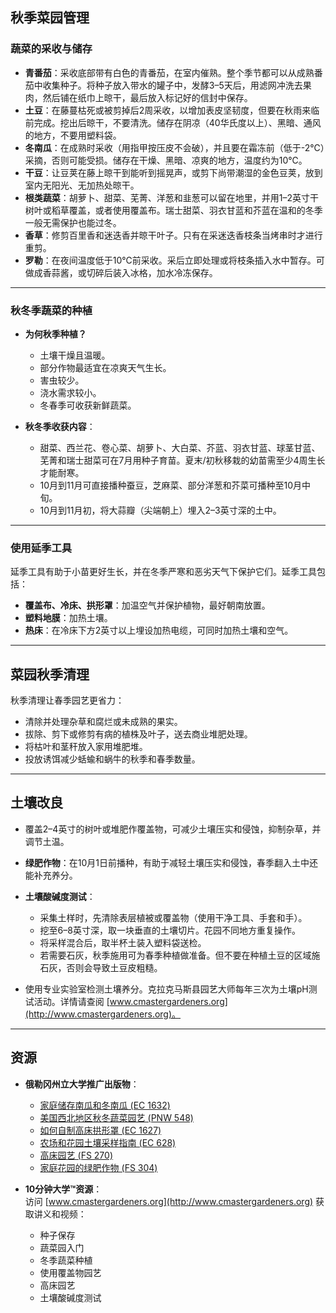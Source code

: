 ## 秋季菜园管理

### 蔬菜的采收与储存

- **青番茄**：采收底部带有白色的青番茄，在室内催熟。整个季节都可以从成熟番茄中收集种子。将种子放入带水的罐子中，发酵3–5天后，用滤网冲洗去果肉，然后铺在纸巾上晾干，最后放入标记好的信封中保存。
- **土豆**：在藤蔓枯死或被剪掉后2周采收，以增加表皮坚韧度，但要在秋雨来临前完成。挖出后晾干，不要清洗。储存在阴凉（40华氏度以上）、黑暗、通风的地方，不要用塑料袋。
- **冬南瓜**：在成熟时采收（用指甲按压皮不会破），并且要在霜冻前（低于-2℃）采摘，否则可能受损。储存在干燥、黑暗、凉爽的地方，温度约为10℃。
- **干豆**：让豆荚在藤上晾干到能听到摇晃声，或剪下尚带潮湿的金色豆荚，放到室内无阳光、无加热处晾干。
- **根类蔬菜**：胡萝卜、甜菜、芜菁、洋葱和韭葱可以留在地里，并用1–2英寸干树叶或稻草覆盖，或者使用覆盖布。瑞士甜菜、羽衣甘蓝和芥蓝在温和的冬季一般无需保护也能过冬。
- **香草**：修剪百里香和迷迭香并晾干叶子。只有在采迷迭香枝条当烤串时才进行重剪。
- **罗勒**：在夜间温度低于10℃前采收。采后立即处理或将枝条插入水中暂存。可做成香蒜酱，或切碎后装入冰格，加水冷冻保存。

---

### 秋冬季蔬菜的种植

- **为何秋季种植？**
  - 土壤干燥且温暖。
  - 部分作物最适宜在凉爽天气生长。
  - 害虫较少。
  - 浇水需求较小。
  - 冬春季可收获新鲜蔬菜。

- **秋冬季收获内容**：
  - 甜菜、西兰花、卷心菜、胡萝卜、大白菜、芥蓝、羽衣甘蓝、球茎甘蓝、芜菁和瑞士甜菜可在7月用种子育苗。夏末/初秋移栽的幼苗需至少4周生长才能耐寒。
  - 10月到11月可直接播种蚕豆，芝麻菜、部分洋葱和芥菜可播种至10月中旬。
  - 10月到11月初，将大蒜瓣（尖端朝上）埋入2–3英寸深的土中。

---

### 使用延季工具

延季工具有助于小苗更好生长，并在冬季严寒和恶劣天气下保护它们。延季工具包括：

- **覆盖布、冷床、拱形罩**：加温空气并保护植物，最好朝南放置。
- **塑料地膜**：加热土壤。
- **热床**：在冷床下方2英寸以上埋设加热电缆，可同时加热土壤和空气。

---

## 菜园秋季清理

秋季清理让春季园艺更省力：

- 清除并处理杂草和腐烂或未成熟的果实。
- 拔除、剪下或修剪有病的植株及叶子，送去商业堆肥处理。
- 将枯叶和茎秆放入家用堆肥堆。
- 投放诱饵减少蛞蝓和蜗牛的秋季和春季数量。

---

## 土壤改良

- 覆盖2–4英寸的树叶或堆肥作覆盖物，可减少土壤压实和侵蚀，抑制杂草，并调节土温。
- **绿肥作物**：在10月1日前播种，有助于减轻土壤压实和侵蚀，春季翻入土中还能补充养分。
- **土壤酸碱度测试**：
  - 采集土样时，先清除表层植被或覆盖物（使用干净工具、手套和手）。
  - 挖至6–8英寸深，取一块垂直的土壤切片。花园不同地方重复操作。
  - 将采样混合后，取半杯土装入塑料袋送检。
  - 若需要石灰，秋季施用可为春季种植做准备。但不要在种植土豆的区域施石灰，否则会导致土豆皮粗糙。

- 使用专业实验室检测土壤养分。克拉克马斯县园艺大师每年三次为土壤pH测试活动。详情请查阅 [www.cmastergardeners.org](http://www.cmastergardeners.org)。

---

## 资源

- **俄勒冈州立大学推广出版物**：
  - [家庭储存南瓜和冬南瓜 (EC 1632)](https://catalog.extension.oregonstate.edu/ec1632)
  - [美国西北地区秋冬蔬菜园艺 (PNW 548)](https://catalog.extension.oregonstate.edu/pnw548)
  - [如何自制高床拱形罩 (EC 1627)](https://catalog.extension.oregonstate.edu/ec1627)
  - [农场和花园土壤采样指南 (EC 628)](https://catalog.extension.oregonstate.edu/ec628)
  - [高床园艺 (FS 270)](https://catalog.extension.oregonstate.edu/fs270)
  - [家庭花园的绿肥作物 (FS 304)](https://catalog.extension.oregonstate.edu/fs304)

- **10分钟大学™资源**：  
  访问 [www.cmastergardeners.org](http://www.cmastergardeners.org) 获取讲义和视频：
  - 种子保存
  - 蔬菜园入门
  - 冬季蔬菜种植
  - 使用覆盖物园艺
  - 高床园艺
  - 土壤酸碱度测试
